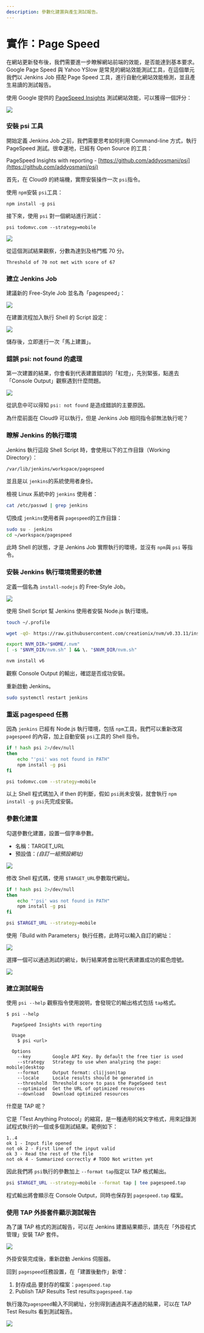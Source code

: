 ```yaml
---
description: 參數化建置與產生測試報告。
---
```


# 實作：Page Speed

在網站更新發布後，我們需要進一步瞭解網站前端的效能，是否能達到基本要求。Google Page Speed 與 Yahoo YSlow 是常見的網站效能測試工具，在這個單元我們以 Jenkins Job 搭配 Page Speed 工具，進行自動化網站效能檢測，並且產生易讀的測試報告。

使用 Google 提供的 [PageSpeed Insights](https://developers.google.com/speed/pagespeed/insights/?hl=zh-TW) 測試網站效能，可以獲得一個評分：

![](.gitbook/assets/image%20%28100%29.png)

### 安裝 psi 工具

開始定義 Jenkins Job 之前，我們需要思考如何利用 Command-line 方式，執行 PageSpeed 測試。很幸運地，已經有 Open Source 的工具：

PageSpeed Insights with reporting - [https://github.com/addyosmani/psi](https://github.com/addyosmani/psi)

首先，在 Cloud9 的終端機，實際安裝操作一次 `psi`指令。

使用 `npm`安裝 `psi`工具：

```text
npm install -g psi
```

接下來，使用 `psi` 對一個網站進行測試：

```text
psi todomvc.com --strategy=mobile
```

![](.gitbook/assets/image%20%2868%29.png)

從這個測試結果觀察，分數為達到及格門檻 70 分。

```text
Threshold of 70 not met with score of 67
```

### 建立 Jenkins Job

建議新的 Free-Style Job 並名為「pagespeed」：

![](.gitbook/assets/image%20%281%29.png)

在建置流程加入執行 Shell 的 Script 設定：

![](.gitbook/assets/image%20%2845%29.png)

儲存後，立即進行一次「馬上建置」。

### 錯誤 psi: not found 的處理

第一次建置的結果，你會看到代表建置錯誤的「紅燈」，先別緊張，點進去「Console Output」觀察遇到什麼問題。 

![](.gitbook/assets/image%20%2866%29.png)

從訊息中可以得知 `psi: not found` 是造成錯誤的主要原因。

為什麼前面在 Cloud9 可以執行，但是 Jenkins Job 相同指令卻無法執行呢？

### 瞭解 Jenkins 的執行環境

Jenkins 執行這段 Shell Script 時，會使用以下的工作目錄（Working Directory）：

```text
/var/lib/jenkins/workspace/pagespeed
```

並且是以 `jenkins`的系統使用者身份。

檢視 Linux 系統中的 `jenkins` 使用者：

```bash
cat /etc/passwd | grep jenkins
```

切換成 `jenkins`使用者與 `pagespeed`的工作目錄：

```bash
sudo su - jenkins
cd ~/workspace/pagespeed
```

此時 Shell 的狀態，才是 Jenkins Job 實際執行的環境，並沒有 `npm`與 `psi` 等指令。

### 安裝 Jenkins 執行環境需要的軟體

定義一個名為 `install-nodejs` 的 Free-Style Job。

![](.gitbook/assets/image%20%2833%29.png)

使用 Shell Script 幫 Jenkins 使用者安裝 Node.js 執行環境。

```bash
touch ~/.profile

wget -qO- https://raw.githubusercontent.com/creationix/nvm/v0.33.11/install.sh | bash

export NVM_DIR="$HOME/.nvm"
[ -s "$NVM_DIR/nvm.sh" ] && \. "$NVM_DIR/nvm.sh"

nvm install v6
```

觀察 Console Output 的輸出，確認是否成功安裝。

重新啟動 Jenkins。

```bash
sudo systemctl restart jenkins
```

### 重返 pagespeed 任務

因為 `jenkins` 已經有 Node.js 執行環境，包括 `npm`工具，我們可以重新改寫 `pagespeed` 的內容，加上自動安裝 `psi`工具的 Shell 指令。

```bash
if ! hash psi 2>/dev/null
then
    echo "'psi' was not found in PATH"
    npm install -g psi
fi

psi todomvc.com --strategy=mobile
```

以上 Shell 程式碼加入 if then 的判斷，假如 `psi`尚未安裝，就會執行 `npm install -g psi`先完成安裝。

### 參數化建置

勾選參數化建置，設置一個字串參數。

* 名稱：TARGET\_URL
* 預設值：_\(自訂一組預設網址\)_

![](.gitbook/assets/image%20%2891%29.png)

修改 Shell 程式碼，使用 `$TARGET_URL`參數取代網址。

```bash
if ! hash psi 2>/dev/null
then
    echo "'psi' was not found in PATH"
    npm install -g psi
fi

psi $TARGET_URL --strategy=mobile
```

使用「Build with Parameters」執行任務，此時可以輸入自訂的網址：

![](.gitbook/assets/image%20%2881%29.png)

選擇一個可以通過測試的網址，執行結果將會出現代表建置成功的藍色燈號。

![](.gitbook/assets/image%20%2812%29.png)

### 建立測試報告

使用 `psi --help` 觀察指令使用說明，會發現它的輸出格式包括 `tap`格式。

```text
$ psi --help

  PageSpeed Insights with reporting

  Usage
    $ psi <url>

  Options
    --key        Google API Key. By default the free tier is used
    --strategy   Strategy to use when analyzing the page: mobile|desktop
    --format     Output format: cli|json|tap
    --locale     Locale results should be generated in
    --threshold  Threshold score to pass the PageSpeed test
    --optimized  Get the URL of optimized resources
    --download   Download optimized resources
```

什麼是 TAP 呢？

它是「Test Anything Protocol」的縮寫，是一種通用的純文字格式，用來記錄測試程式執行的一個或多個測試結果。範例如下：

```text
1..4
ok 1 - Input file opened
not ok 2 - First line of the input valid
ok 3 - Read the rest of the file
not ok 4 - Summarized correctly # TODO Not written yet
```

因此我們將 `psi`執行的參數加上 `--format tap`指定以 TAP 格式輸出。

```bash
psi $TARGET_URL --strategy=mobile --format tap | tee pagespeed.tap
```

程式輸出將會顯示在 Console Output，同時也保存到 `pagespeed.tap` 檔案。

### 使用 TAP 外掛套件顯示測試報告

為了讓 TAP 格式的測試報告，可以在 Jenkins 建置結果顯示，請先在「外掛程式管理」安裝 TAP 套件。

![](.gitbook/assets/image%20%2857%29.png)

外掛安裝完成後，重新啟動 Jenkins 伺服器。

回到 `pagespeed`任務設置，在「建置後動作」新增：

1. 封存成品 要封存的檔案：`pagespeed.tap`
2. Publish TAP Results Test results:`pagespeed.tap`

執行幾次`pagespeed`輸入不同網址，分別得到通過與不通過的結果，可以在 TAP Test Results 看到測試報告。

![](.gitbook/assets/image%20%2819%29.png)



